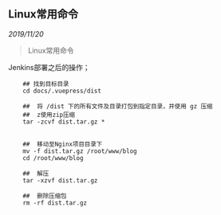 ## Linux常用命令

*2019/11/20*

> Linux常用命令

Jenkins部署之后的操作；

```shell script
    ## 找到目标目录
    cd docs/.vuepress/dist

    ##  将 /dist 下的所有文件及目录打包到指定目录，并使用 gz 压缩
    ##  z使用zip压缩
    tar -zcvf dist.tar.gz *
 

    ##  移动至Nginx项目目录下
    mv -f dist.tar.gz /root/www/blog
    cd /root/www/blog

    ##  解压
    tar -xzvf dist.tar.gz

    ##  删除压缩包
    rm -rf dist.tar.gz
```
